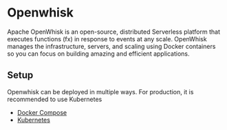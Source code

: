 # Openwhisk

Apache OpenWhisk is an open-source, distributed Serverless platform that executes functions \(fx\) in response to events at any scale. OpenWhisk manages the infrastructure, servers, and scaling using Docker containers so you can focus on building amazing and efficient applications.

## Setup

Openwhisk can be deployed in multiple ways. For production, it is recommended to use Kubernetes

* [Docker Compose](setup-docker-compose.md)
* [Kubernetes](setup-kubernetes.md)

